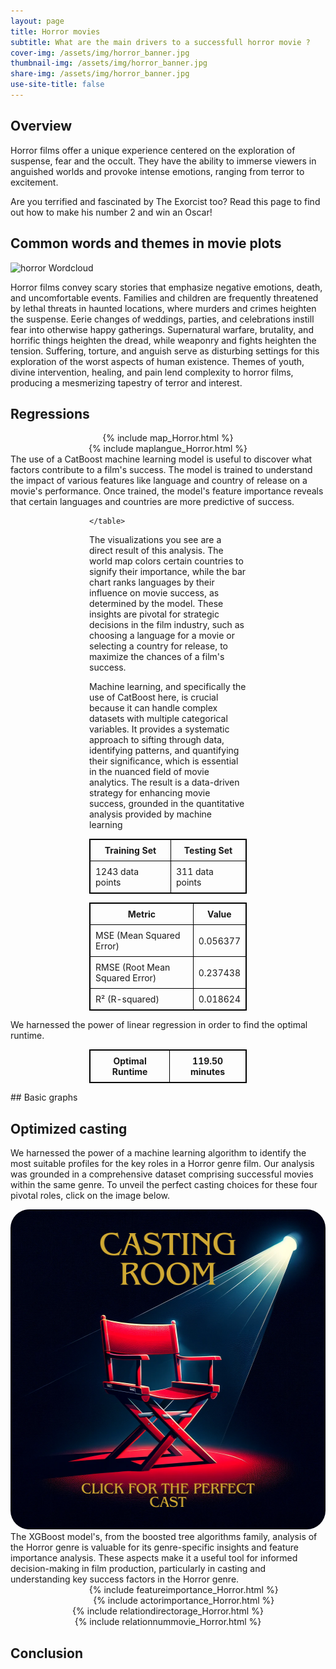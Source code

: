 ```yaml
---
layout: page
title: Horror movies
subtitle: What are the main drivers to a successfull horror movie ? 
cover-img: /assets/img/horror_banner.jpg
thumbnail-img: /assets/img/horror_banner.jpg
share-img: /assets/img/horror_banner.jpg
use-site-title: false
---
```


## Overview

Horror films offer a unique experience centered on the exploration of suspense, fear and the occult. They have the ability to immerse viewers in anguished worlds and provoke intense emotions, ranging from terror to excitement. 

Are you terrified and fascinated by The Exorcist too? Read this page to find out how to make his number 2 and win an Oscar!

## Common words and themes in movie plots
![horror Wordcloud](/assets/img/wordclouds/empath/Horror_wordcloud.png)

Horror films convey scary stories that emphasize negative emotions, death, and uncomfortable events. Families and children are frequently threatened by lethal threats in haunted locations, where murders and crimes heighten the suspense. Eerie changes of weddings, parties, and celebrations instill fear into otherwise happy gatherings. Supernatural warfare, brutality, and horrific things heighten the dread, while weaponry and fights heighten the tension. Suffering, torture, and anguish serve as disturbing settings for this exploration of the worst aspects of human existence. Themes of youth, divine intervention, healing, and pain lend complexity to horror films, producing a mesmerizing tapestry of terror and interest.

## Regressions
<div style="width: 100%;display: flex; justify-content: center;">
  {% include map_Horror.html %}
</div>

<div style="width: 100%;display: flex; justify-content: center;">
  {% include maplangue_Horror.html %}
</div>
The use of a CatBoost machine learning model is useful to discover what factors contribute to a film's success. The model is trained to understand the impact of various features like language and country of release on a movie's performance. Once trained, the model's feature importance reveals that certain languages and countries are more predictive of success.

<div style="margin:auto; width:50%;">
    <table style="width:100%; border: 1px solid black; border-collapse: collapse;">
        <tr style="border: 1px solid black;">
            <th style="border: 1px solid black; padding: 8px;">Training Set</th>
            <th style="border: 1px solid black; padding: 8px;">Testing Set</th>
        </tr>
        <tr style="border: 1px solid black;">
            <td style="border: 1px solid black; padding: 8px;">1243 data points</td>
            <td style="border: 1px solid black; padding: 8px;">311 data points</td>
        </tr>
        
    </table>
</div>

The visualizations you see are a direct result of this analysis. The world map colors certain countries to signify their importance, while the bar chart ranks languages by their influence on movie success, as determined by the model. These insights are pivotal for strategic decisions in the film industry, such as choosing a language for a movie or selecting a country for release, to maximize the chances of a film's success.

Machine learning, and specifically the use of CatBoost here, is crucial because it can handle complex datasets with multiple categorical variables. It provides a systematic approach to sifting through data, identifying patterns, and quantifying their significance, which is essential in the nuanced field of movie analytics. The result is a data-driven strategy for enhancing movie success, grounded in the quantitative analysis provided by machine learning

<div style="margin:auto; width:50%;">
    <table style="width:100%; border: 1px solid black; border-collapse: collapse;">
        <tr style="border: 1px solid black;">
            <th style="border: 1px solid black; padding: 8px;">Metric</th>
            <th style="border: 1px solid black; padding: 8px;">Value</th>
        </tr>
        <tr style="border: 1px solid black;">
            <td style="border: 1px solid black; padding: 8px;">MSE (Mean Squared Error)</td>
            <td style="border: 1px solid black; padding: 8px;">0.056377</td>
        </tr>
        <tr style="border: 1px solid black;">
            <td style="border: 1px solid black; padding: 8px;">RMSE (Root Mean Squared Error)</td>
            <td style="border: 1px solid black; padding: 8px;">0.237438</td>
        </tr>
        <tr style="border: 1px solid black;">
            <td style="border: 1px solid black; padding: 8px;">R² (R-squared)</td>
            <td style="border: 1px solid black; padding: 8px;">0.018624</td>
        </tr>
    </table>
</div>
We harnessed the power of linear regression in order to find the optimal runtime.
<div style="width:50%; margin-left: auto; margin-right: auto;">
    <table style="width:100%; border: 1px solid black; border-collapse: collapse;">
        <tr style="border: 1px solid black;">
            <th style="border: 1px solid black; padding: 8px;">Optimal Runtime</th>
            <th style="border: 1px solid black; padding: 8px;"> 119.50 minutes</th>
        </tr>
    </table>
</div>
## Basic graphs

## Optimized casting

We harnessed the power of a machine learning algorithm to identify the most suitable profiles for the key roles in a Horror genre film. Our analysis was grounded in a comprehensive dataset comprising successful movies within the same genre. To unveil the perfect casting choices for these four pivotal roles, click on the image below.

<div style="width: 100%;display: flex; justify-content: center;">
  <a href="/horror_cast.html"><img src="/assets/img/casting.png" alt="cast" style="width:512px;height:512px;border-radius: 30px;"></a>
</div>
The XGBoost model's, from the boosted tree algorithms family, analysis of the Horror genre is valuable for its genre-specific insights and feature importance analysis. These aspects make it a useful tool for informed decision-making in film production, particularly in casting and understanding key success factors in the Horror genre.

<div style="width: 110%;display: flex; justify-content: center;">
  {% include featureimportance_Horror.html %}
</div>
<div style="width: 110%;display: flex; justify-content: center;">
  {% include actorimportance_Horror.html %}
</div>
<div style="width: 100%;display: flex; justify-content: center;">
  {% include relationdirectorage_Horror.html %}
</div>
<div style="width: 100%;display: flex; justify-content: center;">
  {% include relationnummovie_Horror.html %}
</div>

## Conclusion

    
  